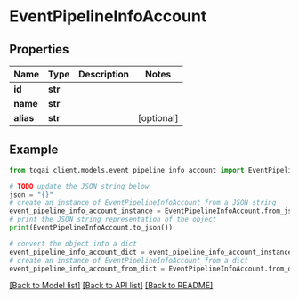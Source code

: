# EventPipelineInfoAccount


## Properties

Name | Type | Description | Notes
------------ | ------------- | ------------- | -------------
**id** | **str** |  | 
**name** | **str** |  | 
**alias** | **str** |  | [optional] 

## Example

```python
from togai_client.models.event_pipeline_info_account import EventPipelineInfoAccount

# TODO update the JSON string below
json = "{}"
# create an instance of EventPipelineInfoAccount from a JSON string
event_pipeline_info_account_instance = EventPipelineInfoAccount.from_json(json)
# print the JSON string representation of the object
print(EventPipelineInfoAccount.to_json())

# convert the object into a dict
event_pipeline_info_account_dict = event_pipeline_info_account_instance.to_dict()
# create an instance of EventPipelineInfoAccount from a dict
event_pipeline_info_account_from_dict = EventPipelineInfoAccount.from_dict(event_pipeline_info_account_dict)
```
[[Back to Model list]](../README.md#documentation-for-models) [[Back to API list]](../README.md#documentation-for-api-endpoints) [[Back to README]](../README.md)


